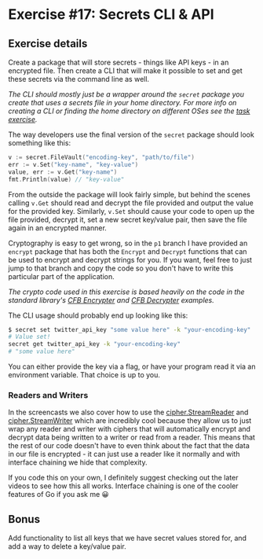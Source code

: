# Exercise #17: Secrets CLI & API

## Exercise details

Create a package that will store secrets - things like API keys - in an encrypted file. Then create a CLI that will make it possible to set and get these secrets via the command line as well.

*The CLI should mostly just be a wrapper around the `secret` package you create that uses a secrets file in your home directory. For more info on creating a CLI or finding the home directory on different OSes see the [task exercise](https://gophercises.com/exercises/task).*

The way developers use the final version of the `secret` package should look something like this:

```go
v := secret.FileVault("encoding-key", "path/to/file")
err := v.Set("key-name", "key-value")
value, err := v.Get("key-name")
fmt.Println(value) // "key-value"
```

From the outside the package will look fairly simple, but behind the scenes calling `v.Get` should read and decrypt the file provided and output the value for the provided key. Similarly, `v.Set` should cause your code to open up the file provided, decrypt it, set a new secret key/value pair, then save the file again in an encrypted manner.

Cryptography is easy to get wrong, so in the `p1` branch I have provided an `encrypt` package that has both the `Encrypt` and `Decrypt` functions that can be used to encrypt and decrypt strings for you. If you want, feel free to just jump to that branch and copy the code so you don't have to write this particular part of the application.

*The crypto code used in this exercise is based heavily on the code in the standard library's [CFB Encrypter](https://golang.org/pkg/crypto/cipher/#NewCFBEncrypter) and [CFB Decrypter](https://golang.org/pkg/crypto/cipher/#NewCFBDecrypter) examples.*

The CLI usage should probably end up looking like this:

```bash
$ secret set twitter_api_key "some value here" -k "your-encoding-key"
# Value set!
secret get twitter_api_key -k "your-encoding-key"
# "some value here"
```

You can either provide the key via a flag, or have your program read it via an environment variable. That choice is up to you.

### Readers and Writers

In the screencasts we also cover how to use the [cipher.StreamReader](https://golang.org/pkg/crypto/cipher/#StreamReader) and [cipher.StreamWriter](https://golang.org/pkg/crypto/cipher/#StreamWriter) which are incredibly cool because they allow us to just wrap any reader and writer with ciphers that will automatically encrypt and decrypt data being written to a writer or read from a reader. This means that the rest of our code doesn't have to even think about the fact that the data in our file is encrypted - it can just use a reader like it normally and with interface chaining we hide that complexity.

If you code this on your own, I definitely suggest checking out the later videos to see how this all works. Interface chaining is one of the cooler features of Go if you ask me 😀

## Bonus

Add functionality to list all keys that we have secret values stored for, and add a way to delete a key/value pair.